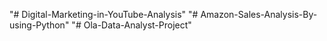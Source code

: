 "# Digital-Marketing-in-YouTube-Analysis" 
"# Amazon-Sales-Analysis-By-using-Python" 
"# Ola-Data-Analyst-Project" 
